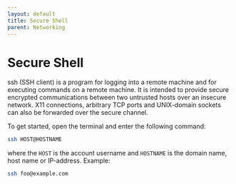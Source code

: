 ```yaml
---
layout: default
title: Secure Shell
parent: Networking
---
```


# Secure Shell

ssh (SSH client) is a program for logging into a remote machine and for executing commands on a remote machine.  It is intended to provide secure encrypted communications between two untrusted hosts over an insecure network.  X11 connections, arbitrary TCP ports and UNIX-domain sockets can also be forwarded over the secure channel.

To get started, open the terminal and enter the following command:

```sh
ssh HOST@HOSTNAME
```

where the `HOST` is the account username and `HOSTNAME` is the domain name, host name or IP-address. Example:

```sh
ssh foo@example.com
```